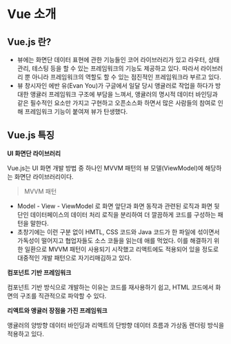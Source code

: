 # Vue 소개
## Vue.js 란?
- 뷰에는 화면단 데이터 표현에 관한 기능들인 코어 라이브러리가 있고 라우터, 상태관리, 테스팅 등을 할 수 있는 프레임워크의 기능도 제공하고 있다. 따라서 라이브러리 뿐 아니라 프레임워크의 역할도 할 수 있는 점진적인 프레임워크라 부르고 있다.
- 뷰 창시자인 에반 유(Evan You)가 구글에서 일달 당시 앵귤러로 작업을 하다가 방대한 앵귤러 프레임워크 구조에 부담을 느껴서, 앵귤러의 명시적 데이터 바인딩과 같은 필수적인 요소만 가지고 구현하고 오픈소스화 하면서 많은 사람들의 참여로 인해 프레임워크 기능이 붙여져 뷰가 탄생했다.

## Vue.js 특징

**UI 화면단 라이브러리**

Vue.js는 UI 화면 개발 방법 중 하나인 MVVM 패턴의 뷰 모델(ViewModel)에 해당하는 화면단 라이브러리이다.

> MVVM 패턴

- Model - View - ViewModel 로 화면 앞단과 화면 동작과 관련된 로직과 화면 뒷단인 데이터페이스의 데이터 처리 로직을 분리하여 더 깔끔하게 코드를 구성하는 패턴을 말한다. 
- 초창기에는 이런 구분 없이 HMTL, CSS 코드와 Java 코드가 한 파일에 섞이면서 가독성이 떨어지고 협업자들도 소스 코들을 읽는데 애를 먹었다. 이를 해결하기 위한 일환으로 MVVM 패턴이 사용되기 시작했고 리액트에도 적용되어 있을 정도로 대중적인 개발 패턴으로 자기리매김하고 있다.

**컴포넌트 기반 프레임워크**

컴포넌트 기반 방식으로 개발하는 이유는 코드를 재사용하기 쉽고, HTML 코드에서 화면의 구조를 직관적으로 파악할 수 있다.

**리액트와 앵귤러 장점을 가진 프레임워크**

앵귤러의 양방향 데이터 바인딩과 리액트의 단방향 데이터 흐름과 가상돔 렌더링 방식을 적용하고 있다.